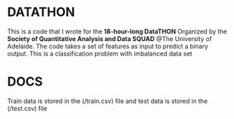 # DATATHON
This is a code that I wrote for the **__18-hour-long__ DataTHON** Organized by the **Society of Quantitative Analysis and Data __SQUAD__** @The University of Adelaide.
The code takes a set of features as input to predict a binary output. This is a classification problem with imbalanced data set

# DOCS
Train data is stored in the (/train.csv) file and test data is stored in the (/test.csv) file

